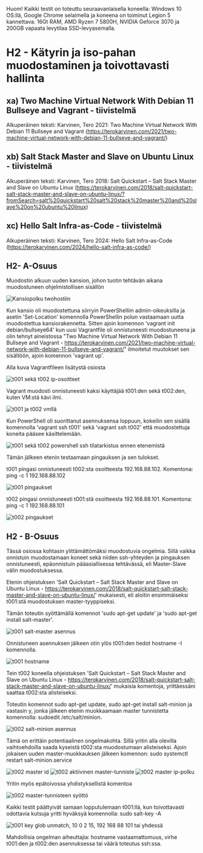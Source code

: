 Huom! Kaikki testit on toteuttu seuraavanlaisella koneella: Windows 10 OS:llä, Google Chrome selaimella ja koneena on toiminut Legion 5 kannettava. 16Gt RAM, AMD Ryzen 7 5800H, NVIDIA Geforce 3070 ja 200GB vapaata levytilaa SSD-levyasemalla.

# H2 - Kätyrin ja iso-pahan muodostaminen ja toivottavasti hallinta

## xa) Two Machine Virtual Network With Debian 11 Bullseye and Vagrant - tiivistelmä
Alkuperäinen teksti: Karvinen, Tero 2021: Two Machine Virtual Network With Debian 11 Bullseye and Vagrant (https://terokarvinen.com/2021/two-machine-virtual-network-with-debian-11-bullseye-and-vagrant/)

## xb) Salt Stack Master and Slave on Ubuntu Linux - tiivistelmä
Alkuperäinen teksti: Karvinen, Tero 2018: Salt Quickstart – Salt Stack Master and Slave on Ubuntu Linux (https://terokarvinen.com/2018/salt-quickstart-salt-stack-master-and-slave-on-ubuntu-linux/?fromSearch=salt%20quickstart%20salt%20stack%20master%20and%20slave%20on%20ubuntu%20linux)

## xc) Hello Salt Infra-as-Code - tiivistelmä
Alkuperäinen teksti: Karvinen, Tero 2024: Hello Salt Infra-as-Code (https://terokarvinen.com/2024/hello-salt-infra-as-code/)


## H2- A-Osuus
Muodostin alkuun uuden kansion, johon tuotin tehtävän aikana muodostuneen ohjelmistollisen sisällön

![Kansiopolku twohostiin](https://github.com/Andtonyk/h1---Debian/assets/149326156/712cec7f-f3e8-4e1d-8320-ebb3d6556f34)

Kun kansio oli muodostettuna siirryin PowerShelliin admin-oikeuksilla ja asetin 'Set-Location' komennolla PowerShellin polun vastaamaan uutta muodostettua kansiorakennetta. 
Sitten ajoin komennon 'vagrant init debian/bullseye64' kun uusi Vagrantfile oli onnistuneesti muodostuneena ja olin tehnyt aineistossa "Two Machine Virtual Network With Debian 11 Bullseye and Vagrant - https://terokarvinen.com/2021/two-machine-virtual-network-with-debian-11-bullseye-and-vagrant/" ilmoitetut muutokset sen sisältöön,  ajoin komennon 'vagrant up'.

Alla kuva Vagrantfileen lisätystä osiosta

![t001 sekä t002 ip-osoitteet](https://github.com/Andtonyk/h1---Debian/assets/149326156/f7ce1634-28a4-413a-887c-b5652b9bc359)

Vagrant muodosti onnistuneesti kaksi käyttäjää t001:den sekä t002:den, kuten VM:stä kävi ilmi.

![t001 ja t002 vmllä](https://github.com/Andtonyk/h1---Debian/assets/149326156/f016d767-dfba-499d-a60c-e5b17e28c06d)

Kun PowerShell oli suorittanut asennuksensa loppuun, kokeilin sen sisällä komennolla 'vagrant ssh t001' sekä 'vagrant ssh t002' että muodostettuja koneita pääsee käsittelemään.

![t001 sekä t002 powershell ssh tilatarkistus ennen etenemistä](https://github.com/Andtonyk/h1---Debian/assets/149326156/8f8e5e02-941d-4eb2-8718-01e6ce1a238e)

Tämän jälkeen etenin testaamaan pingauksen ja sen tulokset.

t001 pingasi onnistuneesti t002:sta osoitteesta 192.168.88.102. Komentona: ping -c 1 192.168.88.102

![t001 pingaukset](https://github.com/Andtonyk/h1---Debian/assets/149326156/025ab38b-cf06-49e3-8fda-29192e65c20c)

t002 pingasi onnistuneesti t001:stä osoitteesta 192.168.88.101. Komentona: ping -c 1 192.168.88.101

![t002 pingaukset](https://github.com/Andtonyk/h1---Debian/assets/149326156/41722ec2-20d2-4e18-a17b-80145389d2c4)

## H2 - B-Osuus

Tässä osiossa kohtasin ylittämättömäksi muodostuvia ongelmia. Sillä vaikka onnistuin muodostamaan koneet sekä niiden ssh-yhteyden ja pingauksen onnistuneesti, epäonnistuin pääasiallisessa tehtävässä, eli Master-Slave välin muodostuksessa.

Etenin ohjeistuksen 'Salt Quickstart – Salt Stack Master and Slave on Ubuntu Linux - https://terokarvinen.com/2018/salt-quickstart-salt-stack-master-and-slave-on-ubuntu-linux/' mukaisesti, eli aloitin ensimmäiseksi t001:stä muodostuksen master-tyyppiseksi.

Tämän toteutin syöttämällä komennot 'sudo apt-get update' ja 'sudo apt-get install salt-master'.

![t001 salt-master asennus](https://github.com/Andtonyk/h1---Debian/assets/149326156/468bef92-08ac-437a-ac14-cdae94ccfab5)

Onnistuneen asennuksen jälkeen otin ylös t001:den tiedot hostname -I komennolla.

![t001 hostname](https://github.com/Andtonyk/h1---Debian/assets/149326156/b8113a79-543a-42bc-a26d-f386c09eb567)

Tein t002 koneella ohjeistuksen 'Salt Quickstart – Salt Stack Master and Slave on Ubuntu Linux - https://terokarvinen.com/2018/salt-quickstart-salt-stack-master-and-slave-on-ubuntu-linux/' mukaisia komentoja, yrittäessäni saattaa t002:sta alisteiseksi. 

Toteutin komennot sudo apt-get update, sudo apt-get install salt-minion ja vastasin y, jonka jälkeen etenin muokkaamaan master tunnistetta komennolla: sudoedit /etc/salt/minion.

![t002 salt-minion asennus](https://github.com/Andtonyk/h1---Debian/assets/149326156/caecc229-4f7c-4d0e-bd02-927f83850bed)

Tämä on erittäin potentiaalinen ongelmakohta. Sillä yritin alla olevilla vaihtoehdoilla saada kyseistä t002:sta muodostumaan alisteiseksi. 
Ajoin jokaisen uuden master-muokkauksen jälkeen komennon: sudo systemctl restart salt-minion.service

![t002 master id](https://github.com/Andtonyk/h1---Debian/assets/149326156/dfaf8aab-dd12-4299-a987-5102b35baca2)
![t002 aktiivinen master-tunniste](https://github.com/Andtonyk/h1---Debian/assets/149326156/1af721d4-29a3-4908-a47c-a993f8f64177)
![t002 master ip-polku](https://github.com/Andtonyk/h1---Debian/assets/149326156/ad67e84f-d93b-4335-b91d-a7bb8cec7508)

Yritin myös epätoivossa yhdistyksellistä komentoa

![t002 master-tunnisteen syöttö](https://github.com/Andtonyk/h1---Debian/assets/149326156/8737e0c6-ec4b-4251-b9a3-3546c7e6511e)

Kaikki testit päättyivät samaan lopputulemaan t001:llä, kun toivottavasti odottavia kutsuja yritti hyväksyä komennolla: sudo salt-key -A

![t001 key glob unmatch, 10 0 2 15, 192 168 88 101 tai yhdessä](https://github.com/Andtonyk/h1---Debian/assets/149326156/e134536e-b0e6-4e74-a557-cebd615c978c)

Mahdollisia ongelman aiheuttajia: hostname vastaamattomuus, virhe t001:den ja t002:den asennuksessa tai väärä toteutus ssh:ssa. 
